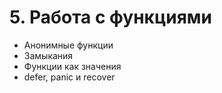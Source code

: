 # 5. Работа с функциями

* Анонимные функции
* Замыкания
* Функции как значения
* defer, panic и recover